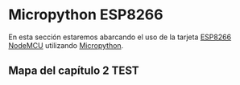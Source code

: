 # Micropython ESP8266

En esta sección estaremos abarcando el uso de la tarjeta [ESP8266 NodeMCU](https://www.nodemcu.com/index_en.html) utilizando [Micropython](https://micropython.org).


## Mapa del capítulo 2 TEST

